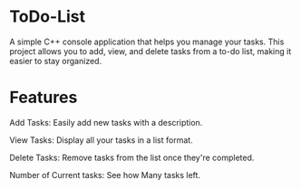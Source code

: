 # ToDo-List
A simple C++ console application that helps you manage your tasks. This project allows you to add, view, and delete tasks from a to-do list, making it easier to stay organized.

# Features
Add Tasks: Easily add new tasks with a description.

View Tasks: Display all your tasks in a list format.

Delete Tasks: Remove tasks from the list once they're completed.

Number of Current tasks: See how Many tasks left.
